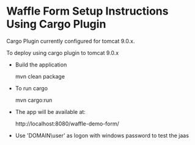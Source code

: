 Waffle Form Setup Instructions Using Cargo Plugin
=================================================

Cargo Plugin currently configured for tomcat 9.0.x.

To deploy using cargo plugin to tomcat 9.0.x

- Build the application

    mvn clean package

- To run cargo

    mvn cargo:run

- The app will be available at:

    http://localhost:8080/waffle-demo-form/

- Use 'DOMAIN\\user' as logon with windows password to test the jaas
